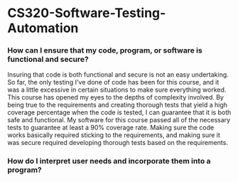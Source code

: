 # CS320-Software-Testing-Automation

### How can I ensure that my code, program, or software is functional and secure?
Insuring that code is both functional and secure is not an easy undertaking. So far, the only testing I've done of code has been for this course, and it was a little excessive in certain situations to make sure everything worked. This course has opened my eyes to the depths of complexity involved. By being true to the requirements and creating thorough tests that yield a high coverage percentage when the code is tested, I can guarantee that it is both safe and functional. My software for this course passed all of the necessary tests to guarantee at least a 90% coverage rate. Making sure the code works basically required sticking to the requirements, and making sure it was secure required developing thorough tests based on the requirements.

### How do I interpret user needs and incorporate them into a program?
